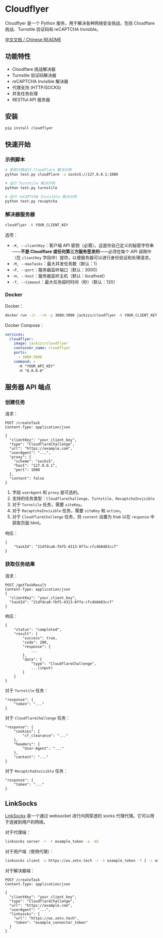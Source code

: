 # Cloudflyer

Cloudflyer 是一个 Python 服务，用于解决各种网络安全挑战，包括 Cloudflare 挑战、Turnstile 验证码和 reCAPTCHA Invisible。

[中文文档 / Chinese README](README_zh.md)

## 功能特性

- Cloudflare 挑战解决器
- Turnstile 验证码解决器
- reCAPTCHA Invisible 解决器
- 代理支持 (HTTP/SOCKS)
- 并发任务处理
- RESTful API 服务器

## 安装

```bash
pip install cloudflyer
```

## 快速开始

### 示例脚本

```bash
# 使用代理运行 Cloudflare 解决示例
python test.py cloudflare -x socks5://127.0.0.1:1080

# 运行 Turnstile 解决示例
python test.py turnstile

# 运行 reCAPTCHA Invisible 解决示例
python test.py recaptcha
```

### 解决器服务器

```bash
cloudflyer -K YOUR_CLIENT_KEY
```

选项：
- `-K, --clientKey`：客户端 API 密钥（必需）。这是你自己定义的秘密字符串——**不是 Cloudflare 或任何第三方服务签发的**——必须在每个 API 调用中（在 `clientKey` 字段中）提供，以便服务器可以进行身份验证和处理请求。
- `-M, --maxTasks`：最大并发任务数（默认：1）
- `-P, --port`：服务器监听端口（默认：3000）
- `-H, --host`：服务器监听主机（默认：localhost）
- `-T, --timeout`：最大任务超时时间（秒）（默认：120）

### Docker

Docker：

```bash
docker run -it --rm -p 3000:3000 jackzzs/cloudflyer -K YOUR_CLIENT_KEY
```

Docker Compose：

```yaml
services:
  cloudflyer:
    image: jackzzs/cloudflyer
    container_name: cloudflyer
    ports:
      - 3000:3000
    command: >
      -K "YOUR_API_KEY" 
      -H "0.0.0.0"
```

## 服务器 API 端点

### 创建任务

请求：

```
POST /createTask
Content-Type: application/json

{
  "clientKey": "your_client_key",
  "type": "CloudflareChallenge",
  "url": "https://example.com",
  "userAgent": "...",
  "proxy": {
    "scheme": "socks5",
    "host": "127.0.0.1",
    "port": 1080
  },
  "content": false
}
```

1. 字段 `userAgent` 和 `proxy` 是可选的。
2. 支持的任务类型：`CloudflareChallenge`、`Turnstile`、`RecaptchaInvisible`
3. 对于 `Turnstile` 任务，需要 `siteKey`。
4. 对于 `RecaptchaInvisible` 任务，需要 `siteKey` 和 `action`。
5. 对于 `CloudflareChallenge` 任务，将 `content` 设置为 true 以在 `response` 中获取页面 html。

响应：

```
{
    "taskId": "21dfdca6-fbf5-4313-8ffa-cfc4b8483cc7"
}
```

### 获取任务结果

请求：

```
POST /getTaskResult
Content-Type: application/json
{
  "clientKey": "your_client_key",
  "taskId": "21dfdca6-fbf5-4313-8ffa-cfc4b8483cc7"
}
```

响应：

```
{
    "status": "completed",
    "result": {
        "success": true,
        "code": 200,
        "response": {
            ...
        },
        "data": {
            "type": "CloudflareChallenge",
            ...(input)
        }
    }
}
```

对于 `Turnstile` 任务：

```
"response": {
    "token": "..."
}
```

对于 `CloudflareChallenge` 任务：

```
"response": {
    "cookies": {
        "cf_clearance": "..."
    },
    "headers": {
        "User-Agent": "..."
    },
    "content": "..."
}
```

对于 `RecaptchaInvisible` 任务：

```
"response": {
    "token": "..."
}
```

## LinkSocks

[LinkSocks](https://github.com/linksocks/linksocks) 是一个通过 websocket 进行内网穿透的 socks 代理代理。它可以用于连接到用户的网络。

对于代理端：

```bash
linksocks server -r -t example_token -a -dd
```

对于用户端（使用代理）：

```bash
linksocks client -u https://ws.zetx.tech -r -t example_token -T 1 -c example_connector_token -dd -E -x socks5://127.0.0.1:1080
```

对于解决器端：

```
POST /createTask
Content-Type: application/json

{
  "clientKey": "your_client_key",
  "type": "CloudflareChallenge",
  "url": "https://example.com",
  "userAgent": "...",
  "linksocks": {
    "url": "https://ws.zetx.tech",
    "token": "example_connector_token"
  }
}
```